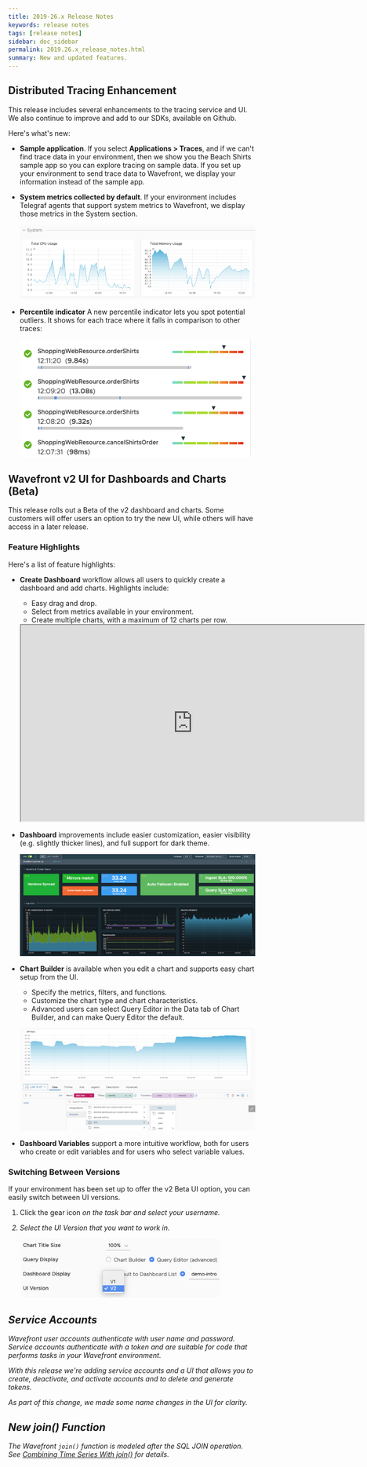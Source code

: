 ```yaml
---
title: 2019-26.x Release Notes
keywords: release notes
tags: [release notes]
sidebar: doc_sidebar
permalink: 2019.26.x_release_notes.html
summary: New and updated features.
---
```


## Distributed Tracing Enhancement

This release includes several enhancements to the tracing service and UI. We also continue to improve and add to our SDKs, available on Github.

Here's what's new:
* **Sample application**. If you select **Applications > Traces**, and if we can't find trace data in your environment, then we show you the Beach Shirts sample app so you can explore tracing on sample data. If you set up your environment to send trace data to Wavefront, we display your information instead of the sample app.
* **System metrics collected by default**. If your environment includes Telegraf agents that support system metrics to Wavefront, we display those metrics in the System section.

  ![tracing system metrics](images/tracing_telegraf.png)
* **Percentile indicator** A new percentile indicator lets you spot potential outliers. It shows for each trace where it falls in comparison to other traces:

   ![tracing outliers](images/tracing_outliers.png)

## Wavefront v2 UI for Dashboards and Charts (Beta)

This release rolls out a Beta of the v2 dashboard and charts. Some customers will offer users an option to try the new UI, while others will have access in a later release.

### Feature Highlights

Here's a list of feature highlights:

* **Create Dashboard** workflow allows all users to quickly create a dashboard and add charts. Highlights include:
  - Easy drag and drop.
  - Select from metrics available in your environment.
  - Create multiple charts, with a maximum of 12 charts per row.


   <iframe src="https://bcove.video/30PUDaE" width="700" height="400" allowfullscreen="true"></iframe>

<!---
  ![create dashboard](images/create_dashboard_v2.png)--->
* **Dashboard** improvements include easier customization, easier visibility (e.g. slightly thicker lines), and full support for dark theme.

  ![dashboard dark](images/dashboard_dark.png)
* **Chart Builder** is available when you edit a chart and supports easy chart setup from the UI.
  - Specify the metrics, filters, and functions.
  - Customize the chart type and chart characteristics.
  - Advanced users can select Query Editor in the Data tab of Chart Builder, and can make Query Editor the default.

  ![chart builder](images/chart_builder_v2.png)
* **Dashboard Variables** support a more intuitive workflow, both for users who create or edit variables and for users who select variable values.

### Switching Between Versions

If your environment has been set up to offer the v2 Beta UI option, you can easily switch between UI versions.

1. Click the gear icon <i class="fa fa-cog"/> on the task bar and select your username.
1. Select the UI Version that you want to work in.

   ![select UI version](/images/ui_version_menu.png)


## Service Accounts

Wavefront user accounts authenticate with user name and password. Service accounts authenticate with a token and are suitable for code that performs tasks in your Wavefront environment.

With this release we're adding service accounts and a UI that allows you to create, deactivate, and activate accounts and to delete and generate tokens.

As part of this change, we made some name changes in the UI for clarity.

## New join() Function

The Wavefront `join()` function is modeled after the SQL JOIN operation. See [Combining Time Series With join()](query_language_series_joining.html) for details.
